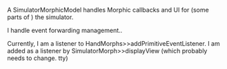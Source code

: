 A SimulatorMorphicModel handles Morphic callbacks and UI  for (some parts of ) the simulator.

I   handle event forwarding management..

Currently, I am a listener to HandMorphs>>addPrimitiveEventListener. 
I am added as a listener by SimulatorMorph>>displayView (which probably  needs to change. tty)
